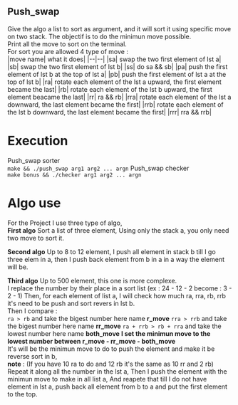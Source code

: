## Push_swap
Give the algo a list to sort as argument, and it will sort it using specific move on two stack.
The objectif is to do the minimun move possible.  
Print all the move to sort on the terminal.  
For sort you are allowed 4 type of move :  
|move name| what it does|
|--|--|
|sa| swap the two first element of lst a|
|sb| swap the two first element of lst b|
|ss| do sa && sb|
|pa| push the first element of lst b at the top of lst a|
|pb| push the first element of lst a at the top of lst b|
|ra| rotate each element of the lst a upward, the first element became the last|
|rb| rotate each element of the lst b upward, the first element beacame the last|
|rr| ra && rb|
|rra| rotate each element of the lst a downward, the last element became the first|
|rrb| rotate each element of the lst b downward, the last element became the first|
|rrr| rra && rrb|  

# Execution
Push_swap sorter  
```make && ./push_swap arg1 arg2 ... argn```
Push_swap checker  
```make bonus && ./checker arg1 arg2 ... argn```  

# Algo use
For the Project I use three type of algo,  
**First algo**
Sort a list of three element, 
Using only the stack a, you only need two move to sort it.  

**Second algo**
Up to 8 to 12 element, I push all element in stack b till I go three elem in a, then I push back element from b in a in a way the element will be.

**Third algo**
Up to 500 element, this one is more complexe.  
I replace the number by their place in a sort list (ex : 24 - 12 - 2 become : 3 - 2 - 1)
Then, for each element of list a, I will check how much ra, rra, rb, rrb it's need to be push and sort revers in lst b.  
Then I compare :  
```ra > rb``` and take the bigest number here name **r_move** 
```rra > rrb``` and take the bigest number here name **rr_move**
```ra + rrb > rb + rra``` and take the lowest number here name **both_move**
**I set the minimun move to the lowest number between r_move - rr_move - both_move**   
It's will be the minimun move to do to push the element and make it be reverse sort in b,  
**note** : (If you have 10 ra to do and 12 rb it's the same as 10 rr and 2 rb)
Repeat it along all the number in the lst a,
Then I push the element with the minimun move to make in all list a,
And reapete that till I do not have element in lst a, push back all element from b to a and put the first element to the top.
